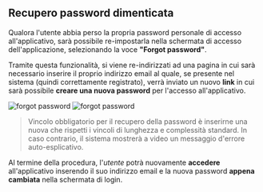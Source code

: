 ## Recupero password dimenticata
Qualora l'utente abbia perso la propria password personale di accesso all'applicativo, sarà possibile re-impostarla nella schermata di accesso dell'applicazione, selezionando la voce **"Forgot password"**. </br>

Tramite questa funzionalità, si viene re-indirizzati ad una pagina in cui sarà necessario inserire il proprio indirizzo email al quale, se presente nel sistema (quindi correttamente registrato), verrà inviato un nuovo **link** in cui sarà possibile **creare una nuova password** per l'accesso all'applicativo. </br>

![forgot password](/assets/mobile/forgot_password_1.png)
![forgot password](/assets/mobile/email_reset_password.png)

>Vincolo obbligatorio per il recupero della password è inserirne una nuova che rispetti i vincoli di lunghezza e complessità standard. In caso contrario, il sistema mostrerà a video un messaggio d'errore auto-esplicativo. </br>

Al termine della procedura, l'*utente* potrà nuovamente **accedere** all'applicativo inserendo il suo indirizzo email e la nuova password **appena cambiata** nella schermata di login.